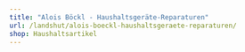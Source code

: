```yaml
---
title: "Alois Böckl - Haushaltsgeräte-Reparaturen"
url: /landshut/alois-boeckl-haushaltsgeraete-reparaturen/
shop: Haushaltsartikel
---
```

